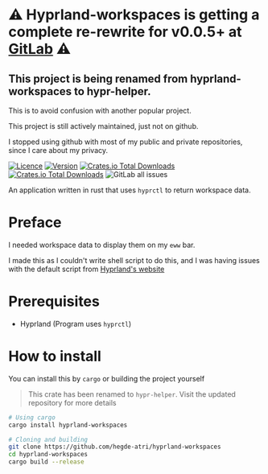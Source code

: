 # ⚠️ Hyprland-workspaces is getting a complete re-rewrite for v0.0.5+ at [GitLab](https://gitlab.com/hegde-atri/hypr-helper) ⚠️
## This project is being renamed from hyprland-workspaces to hypr-helper.

This is to avoid confusion with another popular project.

This project is still actively maintained, just not on github.

I stopped using github with most of my public and private repositories, since I care about my privacy.

[![Licence](https://img.shields.io/github/license/hegde-atri/hyprland-workspaces?color=red)](https://github.com/hegde-atri/hyprland-workspaces/blob/main/LICENCE)
[![Version](https://img.shields.io/crates/v/hyprland-workspaces?color=9cf)](https://crates.io/crates/hyprland-workspaces/versions)
[![Crates.io Total Downloads](https://img.shields.io/crates/d/hypr-helper?label=hyprland-workspaces%20(deprecated)%20downloads)](https://crates.io/crates/hyprland-workspaces)
[![Crates.io Total Downloads](https://img.shields.io/crates/d/hypr-helper?label=hypr-helper%20downloads&color=green)](https://crates.io/creates/hypr-helper)
![GitLab all issues](https://img.shields.io/gitlab/issues/all/hegde-atri%2Fhypr-helper)

An application written in rust that uses `hyprctl` to return workspace data.

# Preface 

I needed workspace data to display them on my `eww` bar.

I made this as I couldn't write shell script to do this, and I was having issues with the default script from [Hyprland's website](https://wiki.hyprland.org)

# Prerequisites

- Hyprland (Program uses `hyprctl`)

# How to install

You can install this by `cargo` or building the project yourself

> This crate has been renamed to `hypr-helper`. Visit the updated repository for more details

``` sh
# Using cargo
cargo install hyprland-workspaces
```

```sh
# Cloning and building
git clone https://github.com/hegde-atri/hyprland-workspaces
cd hyprland-workspaces
cargo build --release
```

